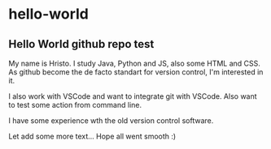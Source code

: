 # hello-world
## Hello World github repo test

My name is Hristo.
I study Java, Python and JS, also some HTML and CSS.
As github become the de facto standart for version
control, I'm interested in it.

I also work with VSCode and want to integrate git with VSCode.
Also want to test some action from command line.

I have some experience wth the old version control
software.

Let add some more text...
Hope all went smooth :)
